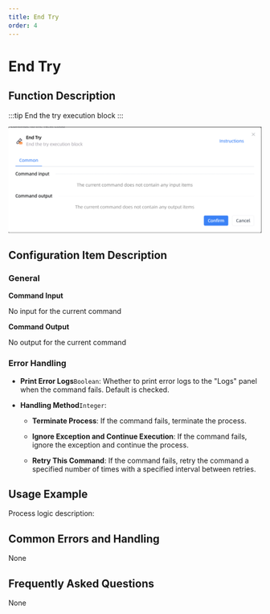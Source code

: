 ```yaml
---
title: End Try
order: 4
---
```


# End Try

## Function Description

:::tip 
End the try execution block
:::

![End Try](../../../assets/End%20Try_command.png)

## Configuration Item Description

### General

**Command Input**

No input for the current command


**Command Output**

No output for the current command

### Error Handling

- **Print Error Logs**`Boolean`: Whether to print error logs to the "Logs" panel when the command fails. Default is checked. 

- **Handling Method**`Integer`:

    - **Terminate Process**: If the command fails, terminate the process.

    - **Ignore Exception and Continue Execution**: If the command fails, ignore the exception and continue the process.

    - **Retry This Command**: If the command fails, retry the command a specified number of times with a specified interval between retries.

## Usage Example

Process logic description:

## Common Errors and Handling

None

## Frequently Asked Questions

None

